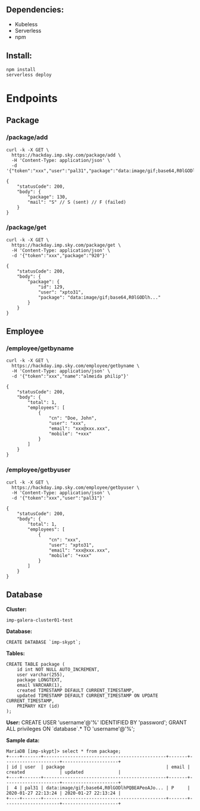 ## Dependencies:
* Kubeless
* Serverless
* npm

## Install:
```
npm install
serverless deploy
```

# Endpoints

## Package

### /package/add
```
curl -k -X GET \
  https://hackday.imp.sky.com/package/add \
  -H 'Content-Type: application/json' \
  -d '{"token":"xxx","user":"pal31","package":"data:image/gif;base64,R0lGODlhPQBEAPeoAJo..."}'
```
```
{
    "statusCode": 200,
    "body": {
        "package": 130,
        "mail": "S" // S (sent) // F (failed)
    }
}
```

### /package/get
```
curl -k -X GET \
  https://hackday.imp.sky.com/package/get \
  -H 'Content-Type: application/json' \
  -d '{"token":"xxx","package":"920"}'
```
```
{
    "statusCode": 200,
    "body": {
        "package": {
            "id": 129,
            "user": "xpto31",
            "package": "data:image/gif;base64,R0lGODlh..."
        }
    }
}
```

## Employee

### /employee/getbyname
```
curl -k -X GET \
  https://hackday.imp.sky.com/employee/getbyname \
  -H 'Content-Type: application/json' \
  -d '{"token":"xxx","name":"almeida philip"}'
```
```
{
    "statusCode": 200,
    "body": {
        "total": 1,
        "employees": [
            {
                "cn": "Doe, John",
                "user": "xxx",
                "email": "xxx@xxx.xxx",
                "mobile": "+xxx"
            }
        ]
    }
}
```

### /employee/getbyuser
```
curl -k -X GET \
  https://hackday.imp.sky.com/employee/getbyuser \
  -H 'Content-Type: application/json' \
  -d '{"token":"xxx","user":"pal31"}'
```
```
{
    "statusCode": 200,
    "body": {
        "total": 1,
        "employees": [
            {
                "cn": "xxx",
                "user": "xpto31",
                "email": "xxx@xxx.xxx",
                "mobile": "+xxx"
            }
        ]
    }
}
```

## Database
**Cluster:**
```
imp-galera-cluster01-test
```
**Database:**
```
CREATE DATABASE `imp-skypt`;
```
**Tables:** 
```
CREATE TABLE package (
    id int NOT NULL AUTO_INCREMENT,
    user varchar(255),
    package LONGTEXT,
    email VARCHAR(1),
    created TIMESTAMP DEFAULT CURRENT_TIMESTAMP,
    updated TIMESTAMP DEFAULT CURRENT_TIMESTAMP ON UPDATE CURRENT_TIMESTAMP,
    PRIMARY KEY (id)
);
```
**User:** 
CREATE USER 'username'@'%' IDENTIFIED BY 'password';
GRANT ALL privileges ON \`database\`.* TO 'username'@'%';

**Sample data:**
```
MariaDB [imp-skypt]> select * from package;
+----+-------+----------------------------------------------+-------+---------------------+---------------------+
| id | user  | package                                      | email | created             | updated             |
+----+-------+----------------------------------------------+-------+---------------------+---------------------+
|  4 | pal31 | data:image/gif;base64,R0lGODlhPQBEAPeoAJo... | P     | 2020-01-27 22:13:24 | 2020-01-27 22:13:24 |
+----+-------+----------------------------------------------+-------+---------------------+---------------------+
```
